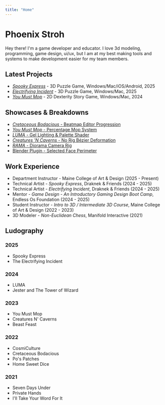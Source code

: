```yaml
---
title: "Home"
---
```


# Phoenix Stroh
Hey there! I'm a game developer and educator. I love 3d modeling, programming, game design, ui/ux, but I am at my best making tools and systems to make development easier for my team members.

## Latest Projects
- [*Spooky Express*](/projects/spooky-express) - 3D Puzzle Game, Windows/Mac/iOS/Android, 2025
- [*Electrifying Incident*](/projects/electrifying-incident) - 3D Puzzle Game, Windows/Mac, 2025
- [*You Must Mop*](/projects/you-must-mop) - 2D Dexterity Story Game, Windows/Mac, 2024

## Showcases & Breakdowns
- [*Cretaceous Bodacious* - Beatmap Editor Progression](https://www.artstation.com/artwork/LRP4Bk)
- [*You Must Mop* - Percentage Mop System](https://www.artstation.com/artwork/ob59Vz)
- [*LUMA* - Gel Lighting & Palette Shader](https://www.artstation.com/artwork/lDP9bY)
- [*Creatures 'N Caverns* - No Rig Bézier Deformation](https://www.artstation.com/artwork/5vxDag)
- [*RAMA* - Diorama Camera Rig](https://www.artstation.com/artwork/gR2G38)
- [Blender Plugin - Selected Face Perimeter](https://www.artstation.com/artwork/dKXvoW)

## Work Experience
- Department Instructor - Maine College of Art & Design (2025 - Present)
- Technical Artist - *Spooky Express*, Draknek & Friends (2024 - 2025)
- Technical Artist - *Electrifying Incident*, Draknek & Friends (2024 - 2025)
- Mentor - *Game Design - An Introductory Gaming Design Boot Camp*, Endless Os Foundation (2024 - 2025)
- Student Instructor - *Intro to 3D / Intermediate 3D Course*, Maine College of Art & Design (2022 - 2023)
- 3D Modeler - *Non-Euclidean Chess*, Manifold Interactive (2021)

## Ludography
### 2025
- Spooky Express
- The Electrifying Incident

### 2024
- LUMA
- Jester and The Tower of Wizard

### 2023
- You Must Mop
- Creatures N' Caverns
- Beast Feast

### 2022
- CosmiCulture
- Cretaceous Bodacious
- Po's Patches
- Home Sweet Dice

### 2021
- Seven Days Under
- Private Hands
- I'll Take Your Word For It